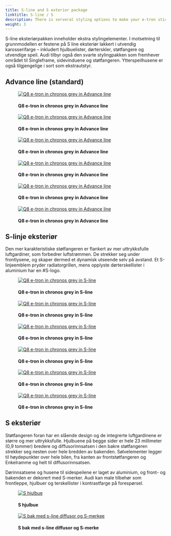 ```yaml
---
title: S-line and S exterior package
linktitle: S-line / S
description: There is serveral styling options to make your e-tron stick out from the growd
weight: 3
---
```

<!-- markdownlint-disable MD033 -->

S-line eksteriørpakken inneholder ekstra stylingelementer. I motsetning til grunnmodellen er festene på S line eksteriør
lakkert i utvendig karosserifarge – inkludert hjulbuelister, dørterskler, støtfangere og utvendige speil. Audi tilbyr også den svarte stylingpakken som fremhever området til Singleframe, sidevinduene og støtfangeren. Ytterspeilhusene er også tilgjengelige i sort som ekstrautstyr.


## Advance line (standard)



<figure>
    <a href="https://media.electrichasgoneaudi.net/multimedia/models/q8-e-tron/exterior/s-line/advance_1.jpg">
        <img src="https://media.electrichasgoneaudi.net/multimedia/models/q8-e-tron/exterior/s-line/advance_1_st.jpg" alt="Q8 e-tron in chronos grey in Advance line" title="Q8 e-tron in chronos grey in Advance line">
    </a>
    <figcaption><h4>Q8 e-tron in chronos grey in Advance line</h4></figcaption>
</figure>


<figure>
    <a href="https://media.electrichasgoneaudi.net/multimedia/models/q8-e-tron/exterior/s-line/advance_2.jpg">
        <img src="https://media.electrichasgoneaudi.net/multimedia/models/q8-e-tron/exterior/s-line/advance_2_st.jpg" alt="Q8 e-tron in chronos grey in Advance line" title="Q8 e-tron in chronos grey in Advance line">
    </a>
    <figcaption><h4>Q8 e-tron in chronos grey in Advance line</h4></figcaption>
</figure>


<figure>
    <a href="https://media.electrichasgoneaudi.net/multimedia/models/q8-e-tron/exterior/s-line/advance_3.jpg">
        <img src="https://media.electrichasgoneaudi.net/multimedia/models/q8-e-tron/exterior/s-line/advance_3_st.jpg" alt="Q8 e-tron in chronos grey in Advance line" title="Q8 e-tron in chronos grey in Advance line">
    </a>
    <figcaption><h4>Q8 e-tron in chronos grey in Advance line</h4></figcaption>
</figure>


<figure>
    <a href="https://media.electrichasgoneaudi.net/multimedia/models/q8-e-tron/exterior/s-line/advance_4.jpg">
        <img src="https://media.electrichasgoneaudi.net/multimedia/models/q8-e-tron/exterior/s-line/advance_4_st.jpg" alt="Q8 e-tron in chronos grey in Advance line" title="Q8 e-tron in chronos grey in Advance line">
    </a>
    <figcaption><h4>Q8 e-tron in chronos grey in Advance line</h4></figcaption>
</figure>


<figure>
    <a href="https://media.electrichasgoneaudi.net/multimedia/models/q8-e-tron/exterior/s-line/advance_5.jpg">
        <img src="https://media.electrichasgoneaudi.net/multimedia/models/q8-e-tron/exterior/s-line/advance_5_st.jpg" alt="Q8 e-tron in chronos grey in Advance line" title="Q8 e-tron in chronos grey in Advance line">
    </a>
    <figcaption><h4>Q8 e-tron in chronos grey in Advance line</h4></figcaption>
</figure>


<figure>
    <a href="https://media.electrichasgoneaudi.net/multimedia/models/q8-e-tron/exterior/s-line/advance_6.jpg">
        <img src="https://media.electrichasgoneaudi.net/multimedia/models/q8-e-tron/exterior/s-line/advance_6_st.jpg" alt="Q8 e-tron in chronos grey in Advance line" title="Q8 e-tron in chronos grey in Advance line">
    </a>
    <figcaption><h4>Q8 e-tron in chronos grey in Advance line</h4></figcaption>
</figure>

## S-linje eksteriør

Den mer karakteristiske støtfangeren er flankert av mer uttrykksfulle luftgardiner, som forbedrer luftstrømmen. De
strekker seg under frontlysene, og skaper dermed et dynamisk utseende selv på avstand. Et S-linjeemblem pryder radiatorgrillen, mens
opplyste dørterskellister i aluminium har en #S-logo.
<figure>
    <a href="https://media.electrichasgoneaudi.net/multimedia/models/q8-e-tron/exterior/s-line/sline_1.jpg">
        <img src="https://media.electrichasgoneaudi.net/multimedia/models/q8-e-tron/exterior/s-line/s-line_1_st.jpg" alt="Q8 e-tron in chronos grey in S-line" title="Q8 e-tron in chronos grey in S-line">
    </a>
    <figcaption><h4>Q8 e-tron in chronos grey in S-line</h4></figcaption>
</figure>


<figure>
    <a href="https://media.electrichasgoneaudi.net/multimedia/models/q8-e-tron/exterior/s-line/s-line_2.jpg">
        <img src="https://media.electrichasgoneaudi.net/multimedia/models/q8-e-tron/exterior/s-line/s-line_2_st.jpg" alt="Q8 e-tron in chronos grey in S-line" title="Q8 e-tron in chronos grey in S-line">
    </a>
    <figcaption><h4>Q8 e-tron in chronos grey in S-line</h4></figcaption>
</figure>


<figure>
    <a href="https://media.electrichasgoneaudi.net/multimedia/models/q8-e-tron/exterior/s-line/s-line_3.jpg">
        <img src="https://media.electrichasgoneaudi.net/multimedia/models/q8-e-tron/exterior/s-line/s-line_3_st.jpg" alt="Q8 e-tron in chronos grey in S-line" title="Q8 e-tron in chronos grey in S-line">
    </a>
    <figcaption><h4>Q8 e-tron in chronos grey in S-line</h4></figcaption>
</figure>


<figure>
    <a href="https://media.electrichasgoneaudi.net/multimedia/models/q8-e-tron/exterior/s-line/s-line_4.jpg">
        <img src="https://media.electrichasgoneaudi.net/multimedia/models/q8-e-tron/exterior/s-line/s-line_4_st.jpg" alt="Q8 e-tron in chronos grey in S-line" title="Q8 e-tron in chronos grey in S-line">
    </a>
    <figcaption><h4>Q8 e-tron in chronos grey in S-line</h4></figcaption>
</figure>


<figure>
    <a href="https://media.electrichasgoneaudi.net/multimedia/models/q8-e-tron/exterior/s-line/s-line_5.jpg">
        <img src="https://media.electrichasgoneaudi.net/multimedia/models/q8-e-tron/exterior/s-line/s-line_5_st.jpg" alt="Q8 e-tron in chronos grey in S-line" title="Q8 e-tron in chronos grey in S-line">
    </a>
    <figcaption><h4>Q8 e-tron in chronos grey in S-line</h4></figcaption>
</figure>


<figure>
    <a href="https://media.electrichasgoneaudi.net/multimedia/models/q8-e-tron/exterior/s-line/s-line_6.jpg">
        <img src="https://media.electrichasgoneaudi.net/multimedia/models/q8-e-tron/exterior/s-line/s-line_6_st.jpg" alt="Q8 e-tron in chronos grey in S-line" title="Q8 e-tron in chronos grey in S-line">
    </a>
    <figcaption><h4>Q8 e-tron in chronos grey in S-line</h4></figcaption>
</figure>

## S eksteriør

 Støtfangeren foran har en slående design og de integrerte luftgardinene er større og mer uttrykksfulle. Hjulbuene på begge sider er hele 23 millimeter (0,9 tommer) bredere og
 diffusorinnsatsen i den bakre støtfangeren strekker seg nesten over hele bredden av bakenden. Sølvelementer legger til høydepunkter over hele bilen, fra kanten av frontstøtfangeren og
 Enkelramme og helt til diffusorinnsatsen.
 
 Dørinnsatsene og husene til sidespeilene er laget av aluminium, og front- og bakenden er dekorert med S-merker. Audi kan male tilbehør som frontleppe, hjulbuer og terskellister i kontrastfarge på forespørsel.

<figure>
    <a href="https://media.electrichasgoneaudi.net/multimedia/models/e-tron/exterior/s-line/swheelarcher.jpg">
        <img src="https://media.electrichasgoneaudi.net/multimedia/models/e-tron/exterior/s-line/swheelarchers.jpg"
        alt="S hjulbue" title="S hjulbue">
    </a>
    <figcaption><h4>S hjulbue</h4></figcaption>
</figure>

<figure>
    <a href="https://media.electrichasgoneaudi.net/multimedia/models/e-tron/exterior/s-line/srear.jpg">
        <img src="https://media.electrichasgoneaudi.net/multimedia/models/e-tron/exterior/s-line/srears.jpg"
        alt="S bak med s-line diffusor og S-merkee" title="S bak med s-line diffusor og S-merke">
    </a>
    <figcaption><h4>S bak med s-line diffusor og S-merke</h4></figcaption>
</figure>
